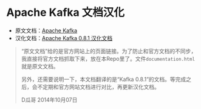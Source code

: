 # Apache Kafka 文档汉化

* 原文文档：[Apache Kafka](http://kafka.apache.org/documentation.html)
* 汉化文档：[Apache Kafka 0.8.1 汉化文档](./index.md)

> “原文文档”给的是官方网站上的页面链接。为了防止和官方文档的不同步，我直接将官方文档抓取下来，放在本Repo里了。文件`documentation.html`就是原文文档。
>
> 另外，还需要说明一下，本文档翻译的是“Kafka 0.8.1”的文档。等完成之后，会不定期和官方网站文档进行对比，再更新汉化文档。
>
> D瓜哥
> 2014年10月07日
